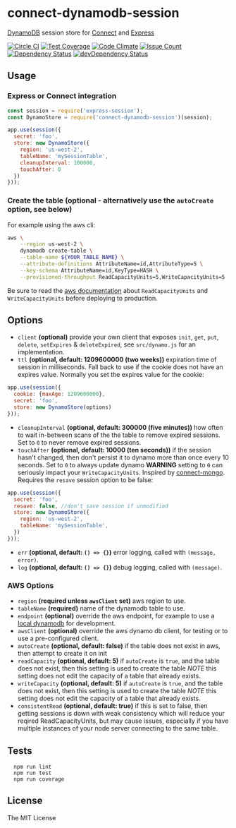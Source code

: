# connect-dynamodb-session

[DynamoDB](https://aws.amazon.com/dynamodb) session store for [Connect](https://github.com/senchalabs/connect) and [Express](http://expressjs.com/)

[![Circle CI](https://circleci.com/gh/packetloop/connect-dynamodb-session.svg?style=svg)](https://circleci.com/gh/packetloop/connect-dynamodb-session)
[![Test Coverage](https://codeclimate.com/github/packetloop/connect-dynamodb-session/badges/coverage.svg)](https://codeclimate.com/github/packetloop/connect-dynamodb-session/coverage)
[![Code Climate](https://codeclimate.com/github/packetloop/connect-dynamodb-session/badges/gpa.svg)](https://codeclimate.com/github/packetloop/connect-dynamodb-session)
[![Issue Count](https://codeclimate.com/github/packetloop/connect-dynamodb-session/badges/issue_count.svg)](https://codeclimate.com/github/packetloop/connect-dynamodb-session)
[![Dependency Status](https://david-dm.org/packetloop/connect-dynamodb-session.svg)](https://david-dm.org/packetloop/connect-dynamodb-session)
[![devDependency Status](https://david-dm.org/packetloop/connect-dynamodb-session/dev-status.svg)](https://david-dm.org/packetloop/connect-dynamodb-session#info=devDependencies)

## Usage

### Express or Connect integration

```js
const session = require('express-session');
const DynamoStore = require('connect-dynamodb-session')(session);

app.use(session({
  secret: 'foo',
  store: new DynamoStore({
    region: 'us-west-2',
    tableName: 'mySessionTable',
    cleanupInterval: 100000,
    touchAfter: 0
  })
}));
```

### Create the table (optional - alternatively use the `autoCreate` option, see below)

For example using the aws cli:

```bash
aws \
    --region us-west-2 \
    dynamodb create-table \
    --table-name ${YOUR_TABLE_NAME} \
    --attribute-definitions AttributeName=id,AttributeType=S \
    --key-schema AttributeName=id,KeyType=HASH \
    --provisioned-throughput ReadCapacityUnits=5,WriteCapacityUnits=5
```

Be sure to read the [aws documentation](http://docs.aws.amazon.com/amazondynamodb/latest/developerguide/HowItWorks.ProvisionedThroughput.html) about `ReadCapacityUnits` and `WriteCapacityUnits` before deploying to production. 

## Options

  - `client` **(optional)** provide your own client that exposes `init`, `get`, `put`, `delete`, `setExpires` & `deleteExpired`, see `src/dynamo.js` for an implementation.
  - `ttl` **(optional, default: 1209600000 (two weeks))** expiration time of session in milliseconds. Fall back to use if the cookie does not have an expires value. Normally you set the expires value for the cookie:

```js
app.use(session({
  cookie: {maxAge: 1209600000},
  secret: 'foo',
  store: new DynamoStore(options)
}));
```

  - `cleanupInterval` **(optional, default: 300000 (five minutes))** how often to wait in-between scans of the the table to remove expired sessions. Set to `0` to never remove expired sessions.
  - `touchAfter` **(optional, default: 10000 (ten seconds))** if the session hasn't changed, then don't persist it to dynamo more than once every 10 seconds. Set to `0` to always update dynamo **WARNING** setting to `0` can seriously impact your `WriteCapacityUnits`. Inspired by [connect-mongo](https://github.com/kcbanner/connect-mongo). Requires the `resave` session option to be false: 

```js
app.use(session({
  secret: 'foo',
  resave: false, //don't save session if unmodified
  store: new DynamoStore({
    region: 'us-west-2',
    tableName: 'mySessionTable',
  })
}));
```

  - `err` **(optional, default: `() => {}`)** error logging, called with `(message, error)`.
  - `log` **(optional, default: `() => {}`)** debug logging, called with `(message)`.

### AWS Options

  - `region` **(required unless `awsClient` set)** aws region to use.
  - `tableName` **(required)** name of the dynamodb table to use.
  - `endpoint` **(optional)** override the aws endpoint, for example to use a [local dynamodb](http://docs.aws.amazon.com/amazondynamodb/latest/developerguide/Tools.DynamoDBLocal.html) for development.
  - `awsClient` **(optional)** override the aws dynamo db client, for testing or to use a pre-configured client.
  - `autoCreate` **(optional, default: false)** if the table does not exist in aws, then attempt to create it on init
  - `readCapacity` **(optional, default: 5)** if `autoCreate` is `true`, and the table does not exist, then this setting is used to create the table *NOTE* this setting does not edit the capacity of a table that already exists.
  - `writeCapacity` **(optional, default: 5)** if `autoCreate` is `true`, and the table does not exist, then this setting is used to create the table *NOTE* this setting does not edit the capacity of a table that already exists.
  - `consistentRead` **(optional, default: true)** if this is set to false, then getting sessions is down with weak consistency which will reduce your reqired ReadCapacityUnits, but may cause issues, especially if you have multiple instances of your node server connecting to the same table.
  
## Tests

```
  npm run lint
  npm run test
  npm run coverage
```

## License

The MIT License
